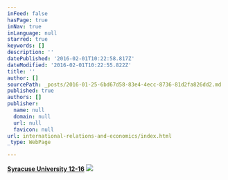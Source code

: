 ```yaml
---
inFeed: false
hasPage: true
inNav: true
inLanguage: null
starred: true
keywords: []
description: ''
datePublished: '2016-02-01T10:22:58.817Z'
dateModified: '2016-02-01T10:22:55.822Z'
title: ''
author: []
sourcePath: _posts/2016-01-25-6bd67d58-83e4-4ecc-8736-81d2fa826dd2.md
published: true
authors: []
publisher:
  name: null
  domain: null
  url: null
  favicon: null
url: international-relations-and-economics/index.html
_type: WebPage

---
```

[**Syracuse University 12-16**][0]
![](https://s3-us-west-2.amazonaws.com/the-grid-img/p/5b3acd0c723d43be5a82758fbf4d57e0ea33bfbb.jpg)

[0]: https://thegrid.ai/rcgliv/syracuse-university-16/